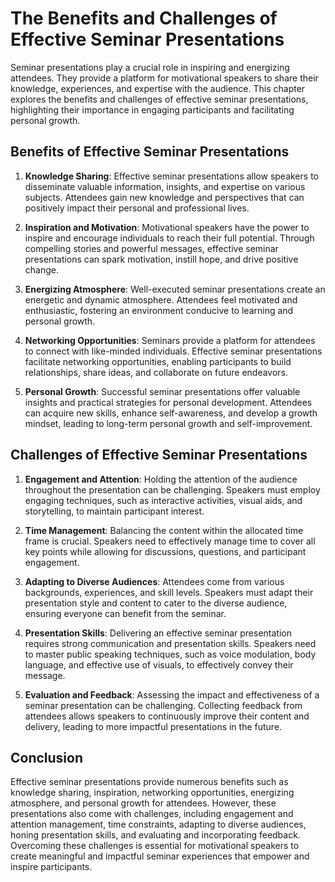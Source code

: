The Benefits and Challenges of Effective Seminar Presentations
=======================================================================

Seminar presentations play a crucial role in inspiring and energizing attendees. They provide a platform for motivational speakers to share their knowledge, experiences, and expertise with the audience. This chapter explores the benefits and challenges of effective seminar presentations, highlighting their importance in engaging participants and facilitating personal growth.

Benefits of Effective Seminar Presentations
-------------------------------------------

1. **Knowledge Sharing**: Effective seminar presentations allow speakers to disseminate valuable information, insights, and expertise on various subjects. Attendees gain new knowledge and perspectives that can positively impact their personal and professional lives.

2. **Inspiration and Motivation**: Motivational speakers have the power to inspire and encourage individuals to reach their full potential. Through compelling stories and powerful messages, effective seminar presentations can spark motivation, instill hope, and drive positive change.

3. **Energizing Atmosphere**: Well-executed seminar presentations create an energetic and dynamic atmosphere. Attendees feel motivated and enthusiastic, fostering an environment conducive to learning and personal growth.

4. **Networking Opportunities**: Seminars provide a platform for attendees to connect with like-minded individuals. Effective seminar presentations facilitate networking opportunities, enabling participants to build relationships, share ideas, and collaborate on future endeavors.

5. **Personal Growth**: Successful seminar presentations offer valuable insights and practical strategies for personal development. Attendees can acquire new skills, enhance self-awareness, and develop a growth mindset, leading to long-term personal growth and self-improvement.

Challenges of Effective Seminar Presentations
---------------------------------------------

1. **Engagement and Attention**: Holding the attention of the audience throughout the presentation can be challenging. Speakers must employ engaging techniques, such as interactive activities, visual aids, and storytelling, to maintain participant interest.

2. **Time Management**: Balancing the content within the allocated time frame is crucial. Speakers need to effectively manage time to cover all key points while allowing for discussions, questions, and participant engagement.

3. **Adapting to Diverse Audiences**: Attendees come from various backgrounds, experiences, and skill levels. Speakers must adapt their presentation style and content to cater to the diverse audience, ensuring everyone can benefit from the seminar.

4. **Presentation Skills**: Delivering an effective seminar presentation requires strong communication and presentation skills. Speakers need to master public speaking techniques, such as voice modulation, body language, and effective use of visuals, to effectively convey their message.

5. **Evaluation and Feedback**: Assessing the impact and effectiveness of a seminar presentation can be challenging. Collecting feedback from attendees allows speakers to continuously improve their content and delivery, leading to more impactful presentations in the future.

Conclusion
----------

Effective seminar presentations provide numerous benefits such as knowledge sharing, inspiration, networking opportunities, energizing atmosphere, and personal growth for attendees. However, these presentations also come with challenges, including engagement and attention management, time constraints, adapting to diverse audiences, honing presentation skills, and evaluating and incorporating feedback. Overcoming these challenges is essential for motivational speakers to create meaningful and impactful seminar experiences that empower and inspire participants.
